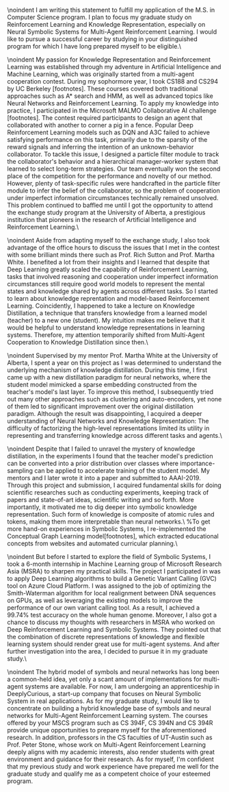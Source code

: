 \noindent I am writing this statement to fulfill my application of the M.S. in Computer Science program. I plan to focus my graduate study on Reinforcement Learning and Knowledge Representation, especially on Neural Symbolic Systems for Multi-Agent Reinforcement Learning. I would like to pursue a successful career by studying in your distinguished program for which I have long prepared myself to be eligible.\\

\noindent My passion for Knowledge Representation and Reinforcement Learning was established through my adventure in Artificial Intelligence and Machine Learning, which was originally started from a multi-agent cooperation contest. During my sophormore year, I took CS188 and CS294 by UC Berkeley [footnotes]. These courses covered both traditional approaches such as A* search and HMM, as well as advanced topics like Neural Networks and Reinforcement Learning. To apply my knowledge into practice, I participated in the Microsoft MALMO Collaborative AI challenge [footnotes]. The contest required participants to design an agent that collaborated with another to corner a pig in a fence. Popular Deep Reinforcement Learning models such as DQN and A3C failed to achieve satisfying performance on this task, primarily due to the sparsity of the reward signals and inferring the intention of an unknown-behavior collaborator. To tackle this issue, I designed a particle filter module to track the collaborator's behavior and a hierarchical manager-worker system that learned to select long-term strategies. Our team eventually won the second place of the competition for the performance and novelty of our method. However, plenty of task-specific rules were handcrafted in the particle filter module to infer the belief of the collaborator, so the problem of cooperation under imperfect information circumstances technically remained unsolved. This problem continued to baffled me until I got the opportunity to attend the exchange study program at the University of Alberta, a prestigious institution that pioneers in the research of Artificial Intelligence and Reinforcement Learning.\\

\noindent Aside from adapting myself to the exchange study, I also took advantage of the office hours to discuss the issues that I met in the contest with some brilliant minds there such as Prof. Rich Sutton and Prof. Martha White. I benefited a lot from their insights and I learned that despite that Deep Learning greatly scaled the capability of Reinforcement Learning, tasks that involved reasoning and cooperation under imperfect information circumstances still require good world models to represent the mental states and knowledge shared by agents across different tasks. So I started to learn about knowledge reprentation and model-based Reinforcement Learning. Coincidently, I happened to take a lecture on Knowledge Distillation, a technique that transfers knowledge from a learned model (teacher) to a new one (student). My intuition makes me believe that it would be helpful to understand knowledge representations in learning systems. Therefore, my attention temporarily shifted from Multi-Agent Cooperation to Knowledge Distillation since then.\\

\noindent Supervised by my mentor Prof. Martha White at the University of Alberta, I spent a year on this project as I was determined to understand the underlying mechanism of knowledge distillation. During this time, I first came up with a new distillation paradigm for neural networks, where the student model mimicked a sparse embedding constructed from the teacher's model's last layer. To improve this method, I subsequently tried out many other approaches such as clustering and auto-encoders, yet none of them led to significant improvement over the original distillation paradigm. Although the result was disappointing, I acquired a deeper understanding of Neural Networks and Knowledge Representation: The difficulty of factorizing the high-level representations limited its utility in representing and transferring knowledge across different tasks and agents.\\

\noindent Despite that I failed to unravel the mystery of knowledge distillation, in the experiments I found that the teacher model's prediction can be converted into a prior distribution over classes where importance-sampling can be applied to accelerate training of the student model. My mentors and I later wrote it into a paper and submitted to AAAI-2019. Through this project and submission, I acquired fundamental skills for doing scientific researches such as conducting experiments, keeping track of papers and state-of-art ideas, scientific writing and so forth. More importantly, it motivated me to dig deeper into symbolic knowledge representation. Such form of knowledge is composite of atomic rules and tokens, making them more interpretable than neural networks.\\ %To get more hand-on experiences in Symbolic Systems, I re-implemented the Conceptual Graph Learning model[footnotes], which extracted educational concepts from websites and automated curricular planning.\\

\noindent But before I started to explore the field of Symbolic Systems, I took a 6-month internship in Machine Learning group of Microsoft Research Asia (MSRA) to sharpen my practical skills. The project I participated in was to apply Deep Learning algorithms to build a Genetic Variant Calling (GVC) tool on Azure Cloud Platform. I was assigned to the job of optimizing the Smith-Waterman algorithm for local realignment between DNA sequences on GPUs, as well as leveraging the existing models to improve the performance of our own variant calling tool. As a result, I achieved a 99.74\% test accuracy on the whole human genome. Moreover, I also got a chance to discuss my thoughts with researchers in MSRA who worked on Deep Reinforcement Learning and Symbolic Systems. They pointed out that the combination of discrete representations of knowledge and flexible learning system should render great use for multi-agent systems. And after further investigation into the area, I decided to pursue it in my graduate study.\\

\noindent The hybrid model of symbols and neural networks has long been a common-held idea, yet only a scant amount of implementations for multi-agent systems are available. For now, I am undergoing an apprenticeship in DeeplyCurious, a start-up company that focuses on Neural Symbolic System in real applications. As for my graduate study, I would like to concentrate on building a hybrid knowledge base of symbols and neural networks for Multi-Agent Reinforcement Learning system. The courses offered by your MSCS program such as CS 394F, CS 394N and CS 394R provide unique opportunities to prepare myself for the aforementioned research. In addition, professors in the CS faculties of UT-Austin such as Prof. Peter Stone, whose work on Multi-Agent Reinforcement Learning deeply aligns with my academic interests, also render students with great environment and guidance for their research. As for myself, I'm confident that my previous study and work experience have prepared me well for the graduate study and qualify me as a competent choice of your esteemed program.

